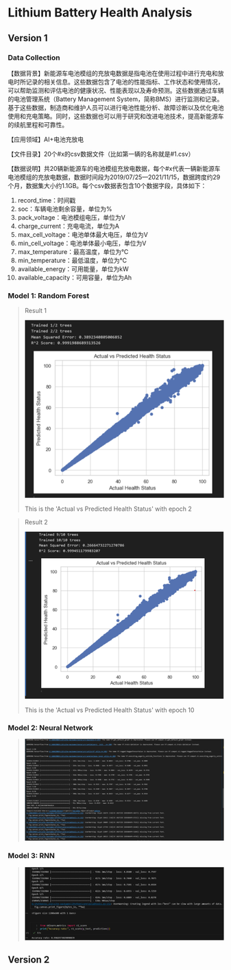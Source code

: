 # Lithium Battery Health Analysis

## Version 1
### Data Collection

【数据背景】新能源车电池模组的充放电数据是指电池在使用过程中进行充电和放电时所记录的相关信息。这些数据包含了电池的性能指标、工作状态和使用情况，可以帮助监测和评估电池的健康状况、性能表现以及寿命预测。这些数据通过车辆的电池管理系统（Battery Management System，简称BMS）进行监测和记录。基于这些数据，制造商和维护人员可以进行电池性能分析、故障诊断以及优化电池使用和充电策略。同时，这些数据也可以用于研究和改进电池技术，提高新能源车的续航里程和可靠性。

【应用领域】AI+电池充放电

【文件目录】20个#x的csv数据文件（比如第一辆的名称就是#1.csv）

【数据说明】共20辆新能源车的电池模组充放电数据，每个#x代表一辆新能源车电池模组的充放电数据，数据时间段为2019/07/25—2021/11/15，数据跨度约29个月，数据集大小约1.1GB。每个csv数据表包含10个数据字段，具体如下：

1. record_time：时间戳
2. soc：车辆电池剩余容量，单位为%
3. pack_voltage：电池模组电压，单位为V
4. charge_current：充电电流，单位为A
5. max_cell_voltage：电池单体最大电压，单位为V
6. min_cell_voltage：电池单体最小电压，单位为V
7. max_temperature：最高温度，单位为℃
8. min_temperature：最低温度，单位为℃
9. available_energy：可用能量，单位为kW
10. available_capacity：可用容量，单位为Ah

### Model 1: Random Forest

> Result 1
> 
> ![Image](./V1/RF_Epoch2.png)
>
> This is the 'Actual vs Predicted Health Status' with epoch 2

> Result 2
> 
> ![Image](./V1/RF_Epoch10.png)
>
> This is the 'Actual vs Predicted Health Status' with epoch 10

### Model 2: Neural Network

> ![Image](./V1/NN_Epoch20.png)

### Model 3: RNN

> ![Image](./V1/RNN_Epoch5.png)


## Version 2
